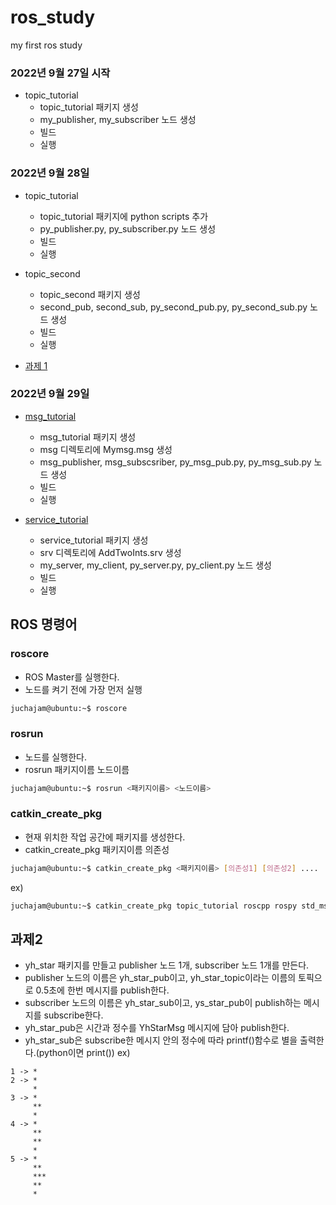 # ros_study
my first ros study

### 2022년 9월 27일 시작
- topic_tutorial
    - topic_tutorial 패키지 생성
    - my_publisher, my_subscriber 노드 생성
    - 빌드
    - 실행

### 2022년 9월 28일
- topic_tutorial
    - topic_tutorial 패키지에 python scripts 추가
    - py_publisher.py, py_subscriber.py 노드 생성
    - 빌드
    - 실행

- topic_second
    - topic_second 패키지 생성
    - second_pub, second_sub, py_second_pub.py, py_second_sub.py 노드 생성
    - 빌드
    - 실행

- [과제 1](./topic_test)

### 2022년 9월 29일
- [msg_tutorial](./msg_tutorial)
    - msg_tutorial 패키지 생성
    - msg 디렉토리에 Mymsg.msg 생성
    - msg_publisher, msg_subscsriber, py_msg_pub.py, py_msg_sub.py 노드 생성
    - 빌드
    - 실행

- [service_tutorial](./service_tutorial)
    - service_tutorial 패키지 생성
    - srv 디렉토리에 AddTwoInts.srv 생성
    - my_server, my_client, py_server.py, py_client.py 노드 생성
    - 빌드
    - 실행

## ROS 명령어
### roscore
- ROS Master를 실행한다.
- 노드를 켜기 전에 가장 먼저 실행
```bash
juchajam@ubuntu:~$ roscore
```

### rosrun
- 노드를 실행한다.
- rosrun 패키지이름 노드이름
```bash
juchajam@ubuntu:~$ rosrun <패키지이름> <노드이름>
```

### catkin_create_pkg
- 현재 위치한 작업 공간에 패키지를 생성한다.
- catkin_create_pkg 패키지이름 의존성
```bash
juchajam@ubuntu:~$ catkin_create_pkg <패키지이름> [의존성1] [의존성2] .... 
```
ex)
```bash
juchajam@ubuntu:~$ catkin_create_pkg topic_tutorial roscpp rospy std_msgs
```

## 과제2
- yh_star 패키지를 만들고 publisher 노드 1개, subscriber 노드 1개를 만든다.
- publisher 노드의 이름은 yh_star_pub이고, yh_star_topic이라는 이름의 토픽으로 0.5초에 한번 메시지를 publish한다.
- subscriber 노드의 이름은 yh_star_sub이고, ys_star_pub이 publish하는 메시지를 subscribe한다.
- yh_star_pub은 시간과 정수를 YhStarMsg 메시지에 담아 publish한다.
- yh_star_sub은 subscribe한 메시지 안의 정수에 따라 printf()함수로 별을 출력한다.(python이면 print())
ex)
```console
1 -> *
2 -> *
     *
3 -> *
     **
     *
4 -> *
     **
     **
     *
5 -> *
     **
     ***
     **
     *
```
